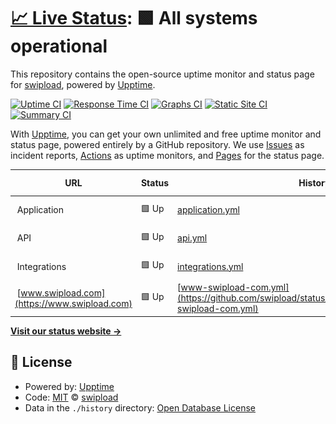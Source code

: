 # [📈 Live Status](https://status.swipload.com): <!--live status--> **🟩 All systems operational**

This repository contains the open-source uptime monitor and status page for [swipload](https://status.swipload.com), powered by [Upptime](https://github.com/upptime/upptime).

[![Uptime CI](https://github.com/swipload/status/workflows/Uptime%20CI/badge.svg)](https://github.com/swipload/status/actions?query=workflow%3A%22Uptime+CI%22)
[![Response Time CI](https://github.com/swipload/status/workflows/Response%20Time%20CI/badge.svg)](https://github.com/swipload/status/actions?query=workflow%3A%22Response+Time+CI%22)
[![Graphs CI](https://github.com/swipload/status/workflows/Graphs%20CI/badge.svg)](https://github.com/swipload/status/actions?query=workflow%3A%22Graphs+CI%22)
[![Static Site CI](https://github.com/swipload/status/workflows/Static%20Site%20CI/badge.svg)](https://github.com/swipload/status/actions?query=workflow%3A%22Static+Site+CI%22)
[![Summary CI](https://github.com/swipload/status/workflows/Summary%20CI/badge.svg)](https://github.com/swipload/status/actions?query=workflow%3A%22Summary+CI%22)

With [Upptime](https://upptime.js.org), you can get your own unlimited and free uptime monitor and status page, powered entirely by a GitHub repository. We use [Issues](https://github.com/swipload/status/issues) as incident reports, [Actions](https://github.com/swipload/status/actions) as uptime monitors, and [Pages](https://status.swipload.com) for the status page.

<!--start: status pages-->
<!-- This summary is generated by Upptime (https://github.com/upptime/upptime) -->
<!-- Do not edit this manually, your changes will be overwritten -->
<!-- prettier-ignore -->
| URL | Status | History | Response Time | Uptime |
| --- | ------ | ------- | ------------- | ------ |
| <img alt="" src="https://icons.duckduckgo.com/ip3/null.ico" height="13"> Application | 🟩 Up | [application.yml](https://github.com/swipload/status/commits/HEAD/history/application.yml) | <details><summary><img alt="Response time graph" src="./graphs/application/response-time-week.png" height="20"> 1662ms</summary><br><a href="https://status.swipload.com/history/application"><img alt="Response time 1581" src="https://img.shields.io/endpoint?url=https%3A%2F%2Fraw.githubusercontent.com%2Fswipload%2Fstatus%2FHEAD%2Fapi%2Fapplication%2Fresponse-time.json"></a><br><a href="https://status.swipload.com/history/application"><img alt="24-hour response time 1909" src="https://img.shields.io/endpoint?url=https%3A%2F%2Fraw.githubusercontent.com%2Fswipload%2Fstatus%2FHEAD%2Fapi%2Fapplication%2Fresponse-time-day.json"></a><br><a href="https://status.swipload.com/history/application"><img alt="7-day response time 1662" src="https://img.shields.io/endpoint?url=https%3A%2F%2Fraw.githubusercontent.com%2Fswipload%2Fstatus%2FHEAD%2Fapi%2Fapplication%2Fresponse-time-week.json"></a><br><a href="https://status.swipload.com/history/application"><img alt="30-day response time 1625" src="https://img.shields.io/endpoint?url=https%3A%2F%2Fraw.githubusercontent.com%2Fswipload%2Fstatus%2FHEAD%2Fapi%2Fapplication%2Fresponse-time-month.json"></a><br><a href="https://status.swipload.com/history/application"><img alt="1-year response time 1581" src="https://img.shields.io/endpoint?url=https%3A%2F%2Fraw.githubusercontent.com%2Fswipload%2Fstatus%2FHEAD%2Fapi%2Fapplication%2Fresponse-time-year.json"></a></details> | <details><summary><a href="https://status.swipload.com/history/application">100.00%</a></summary><a href="https://status.swipload.com/history/application"><img alt="All-time uptime 99.40%" src="https://img.shields.io/endpoint?url=https%3A%2F%2Fraw.githubusercontent.com%2Fswipload%2Fstatus%2FHEAD%2Fapi%2Fapplication%2Fuptime.json"></a><br><a href="https://status.swipload.com/history/application"><img alt="24-hour uptime 100.00%" src="https://img.shields.io/endpoint?url=https%3A%2F%2Fraw.githubusercontent.com%2Fswipload%2Fstatus%2FHEAD%2Fapi%2Fapplication%2Fuptime-day.json"></a><br><a href="https://status.swipload.com/history/application"><img alt="7-day uptime 100.00%" src="https://img.shields.io/endpoint?url=https%3A%2F%2Fraw.githubusercontent.com%2Fswipload%2Fstatus%2FHEAD%2Fapi%2Fapplication%2Fuptime-week.json"></a><br><a href="https://status.swipload.com/history/application"><img alt="30-day uptime 100.00%" src="https://img.shields.io/endpoint?url=https%3A%2F%2Fraw.githubusercontent.com%2Fswipload%2Fstatus%2FHEAD%2Fapi%2Fapplication%2Fuptime-month.json"></a><br><a href="https://status.swipload.com/history/application"><img alt="1-year uptime 99.40%" src="https://img.shields.io/endpoint?url=https%3A%2F%2Fraw.githubusercontent.com%2Fswipload%2Fstatus%2FHEAD%2Fapi%2Fapplication%2Fuptime-year.json"></a></details>
| <img alt="" src="https://icons.duckduckgo.com/ip3/null.ico" height="13"> API | 🟩 Up | [api.yml](https://github.com/swipload/status/commits/HEAD/history/api.yml) | <details><summary><img alt="Response time graph" src="./graphs/api/response-time-week.png" height="20"> 554ms</summary><br><a href="https://status.swipload.com/history/api"><img alt="Response time 570" src="https://img.shields.io/endpoint?url=https%3A%2F%2Fraw.githubusercontent.com%2Fswipload%2Fstatus%2FHEAD%2Fapi%2Fapi%2Fresponse-time.json"></a><br><a href="https://status.swipload.com/history/api"><img alt="24-hour response time 701" src="https://img.shields.io/endpoint?url=https%3A%2F%2Fraw.githubusercontent.com%2Fswipload%2Fstatus%2FHEAD%2Fapi%2Fapi%2Fresponse-time-day.json"></a><br><a href="https://status.swipload.com/history/api"><img alt="7-day response time 554" src="https://img.shields.io/endpoint?url=https%3A%2F%2Fraw.githubusercontent.com%2Fswipload%2Fstatus%2FHEAD%2Fapi%2Fapi%2Fresponse-time-week.json"></a><br><a href="https://status.swipload.com/history/api"><img alt="30-day response time 554" src="https://img.shields.io/endpoint?url=https%3A%2F%2Fraw.githubusercontent.com%2Fswipload%2Fstatus%2FHEAD%2Fapi%2Fapi%2Fresponse-time-month.json"></a><br><a href="https://status.swipload.com/history/api"><img alt="1-year response time 570" src="https://img.shields.io/endpoint?url=https%3A%2F%2Fraw.githubusercontent.com%2Fswipload%2Fstatus%2FHEAD%2Fapi%2Fapi%2Fresponse-time-year.json"></a></details> | <details><summary><a href="https://status.swipload.com/history/api">100.00%</a></summary><a href="https://status.swipload.com/history/api"><img alt="All-time uptime 100.00%" src="https://img.shields.io/endpoint?url=https%3A%2F%2Fraw.githubusercontent.com%2Fswipload%2Fstatus%2FHEAD%2Fapi%2Fapi%2Fuptime.json"></a><br><a href="https://status.swipload.com/history/api"><img alt="24-hour uptime 100.00%" src="https://img.shields.io/endpoint?url=https%3A%2F%2Fraw.githubusercontent.com%2Fswipload%2Fstatus%2FHEAD%2Fapi%2Fapi%2Fuptime-day.json"></a><br><a href="https://status.swipload.com/history/api"><img alt="7-day uptime 100.00%" src="https://img.shields.io/endpoint?url=https%3A%2F%2Fraw.githubusercontent.com%2Fswipload%2Fstatus%2FHEAD%2Fapi%2Fapi%2Fuptime-week.json"></a><br><a href="https://status.swipload.com/history/api"><img alt="30-day uptime 100.00%" src="https://img.shields.io/endpoint?url=https%3A%2F%2Fraw.githubusercontent.com%2Fswipload%2Fstatus%2FHEAD%2Fapi%2Fapi%2Fuptime-month.json"></a><br><a href="https://status.swipload.com/history/api"><img alt="1-year uptime 100.00%" src="https://img.shields.io/endpoint?url=https%3A%2F%2Fraw.githubusercontent.com%2Fswipload%2Fstatus%2FHEAD%2Fapi%2Fapi%2Fuptime-year.json"></a></details>
| <img alt="" src="https://icons.duckduckgo.com/ip3/null.ico" height="13"> Integrations | 🟩 Up | [integrations.yml](https://github.com/swipload/status/commits/HEAD/history/integrations.yml) | <details><summary><img alt="Response time graph" src="./graphs/integrations/response-time-week.png" height="20"> 963ms</summary><br><a href="https://status.swipload.com/history/integrations"><img alt="Response time 1051" src="https://img.shields.io/endpoint?url=https%3A%2F%2Fraw.githubusercontent.com%2Fswipload%2Fstatus%2FHEAD%2Fapi%2Fintegrations%2Fresponse-time.json"></a><br><a href="https://status.swipload.com/history/integrations"><img alt="24-hour response time 940" src="https://img.shields.io/endpoint?url=https%3A%2F%2Fraw.githubusercontent.com%2Fswipload%2Fstatus%2FHEAD%2Fapi%2Fintegrations%2Fresponse-time-day.json"></a><br><a href="https://status.swipload.com/history/integrations"><img alt="7-day response time 963" src="https://img.shields.io/endpoint?url=https%3A%2F%2Fraw.githubusercontent.com%2Fswipload%2Fstatus%2FHEAD%2Fapi%2Fintegrations%2Fresponse-time-week.json"></a><br><a href="https://status.swipload.com/history/integrations"><img alt="30-day response time 1028" src="https://img.shields.io/endpoint?url=https%3A%2F%2Fraw.githubusercontent.com%2Fswipload%2Fstatus%2FHEAD%2Fapi%2Fintegrations%2Fresponse-time-month.json"></a><br><a href="https://status.swipload.com/history/integrations"><img alt="1-year response time 1051" src="https://img.shields.io/endpoint?url=https%3A%2F%2Fraw.githubusercontent.com%2Fswipload%2Fstatus%2FHEAD%2Fapi%2Fintegrations%2Fresponse-time-year.json"></a></details> | <details><summary><a href="https://status.swipload.com/history/integrations">100.00%</a></summary><a href="https://status.swipload.com/history/integrations"><img alt="All-time uptime 99.99%" src="https://img.shields.io/endpoint?url=https%3A%2F%2Fraw.githubusercontent.com%2Fswipload%2Fstatus%2FHEAD%2Fapi%2Fintegrations%2Fuptime.json"></a><br><a href="https://status.swipload.com/history/integrations"><img alt="24-hour uptime 100.00%" src="https://img.shields.io/endpoint?url=https%3A%2F%2Fraw.githubusercontent.com%2Fswipload%2Fstatus%2FHEAD%2Fapi%2Fintegrations%2Fuptime-day.json"></a><br><a href="https://status.swipload.com/history/integrations"><img alt="7-day uptime 100.00%" src="https://img.shields.io/endpoint?url=https%3A%2F%2Fraw.githubusercontent.com%2Fswipload%2Fstatus%2FHEAD%2Fapi%2Fintegrations%2Fuptime-week.json"></a><br><a href="https://status.swipload.com/history/integrations"><img alt="30-day uptime 99.89%" src="https://img.shields.io/endpoint?url=https%3A%2F%2Fraw.githubusercontent.com%2Fswipload%2Fstatus%2FHEAD%2Fapi%2Fintegrations%2Fuptime-month.json"></a><br><a href="https://status.swipload.com/history/integrations"><img alt="1-year uptime 99.99%" src="https://img.shields.io/endpoint?url=https%3A%2F%2Fraw.githubusercontent.com%2Fswipload%2Fstatus%2FHEAD%2Fapi%2Fintegrations%2Fuptime-year.json"></a></details>
| <img alt="" src="https://icons.duckduckgo.com/ip3/www.swipload.com.ico" height="13"> [www.swipload.com](https://www.swipload.com) | 🟩 Up | [www-swipload-com.yml](https://github.com/swipload/status/commits/HEAD/history/www-swipload-com.yml) | <details><summary><img alt="Response time graph" src="./graphs/www-swipload-com/response-time-week.png" height="20"> 566ms</summary><br><a href="https://status.swipload.com/history/www-swipload-com"><img alt="Response time 520" src="https://img.shields.io/endpoint?url=https%3A%2F%2Fraw.githubusercontent.com%2Fswipload%2Fstatus%2FHEAD%2Fapi%2Fwww-swipload-com%2Fresponse-time.json"></a><br><a href="https://status.swipload.com/history/www-swipload-com"><img alt="24-hour response time 766" src="https://img.shields.io/endpoint?url=https%3A%2F%2Fraw.githubusercontent.com%2Fswipload%2Fstatus%2FHEAD%2Fapi%2Fwww-swipload-com%2Fresponse-time-day.json"></a><br><a href="https://status.swipload.com/history/www-swipload-com"><img alt="7-day response time 566" src="https://img.shields.io/endpoint?url=https%3A%2F%2Fraw.githubusercontent.com%2Fswipload%2Fstatus%2FHEAD%2Fapi%2Fwww-swipload-com%2Fresponse-time-week.json"></a><br><a href="https://status.swipload.com/history/www-swipload-com"><img alt="30-day response time 593" src="https://img.shields.io/endpoint?url=https%3A%2F%2Fraw.githubusercontent.com%2Fswipload%2Fstatus%2FHEAD%2Fapi%2Fwww-swipload-com%2Fresponse-time-month.json"></a><br><a href="https://status.swipload.com/history/www-swipload-com"><img alt="1-year response time 520" src="https://img.shields.io/endpoint?url=https%3A%2F%2Fraw.githubusercontent.com%2Fswipload%2Fstatus%2FHEAD%2Fapi%2Fwww-swipload-com%2Fresponse-time-year.json"></a></details> | <details><summary><a href="https://status.swipload.com/history/www-swipload-com">100.00%</a></summary><a href="https://status.swipload.com/history/www-swipload-com"><img alt="All-time uptime 99.64%" src="https://img.shields.io/endpoint?url=https%3A%2F%2Fraw.githubusercontent.com%2Fswipload%2Fstatus%2FHEAD%2Fapi%2Fwww-swipload-com%2Fuptime.json"></a><br><a href="https://status.swipload.com/history/www-swipload-com"><img alt="24-hour uptime 100.00%" src="https://img.shields.io/endpoint?url=https%3A%2F%2Fraw.githubusercontent.com%2Fswipload%2Fstatus%2FHEAD%2Fapi%2Fwww-swipload-com%2Fuptime-day.json"></a><br><a href="https://status.swipload.com/history/www-swipload-com"><img alt="7-day uptime 100.00%" src="https://img.shields.io/endpoint?url=https%3A%2F%2Fraw.githubusercontent.com%2Fswipload%2Fstatus%2FHEAD%2Fapi%2Fwww-swipload-com%2Fuptime-week.json"></a><br><a href="https://status.swipload.com/history/www-swipload-com"><img alt="30-day uptime 100.00%" src="https://img.shields.io/endpoint?url=https%3A%2F%2Fraw.githubusercontent.com%2Fswipload%2Fstatus%2FHEAD%2Fapi%2Fwww-swipload-com%2Fuptime-month.json"></a><br><a href="https://status.swipload.com/history/www-swipload-com"><img alt="1-year uptime 99.64%" src="https://img.shields.io/endpoint?url=https%3A%2F%2Fraw.githubusercontent.com%2Fswipload%2Fstatus%2FHEAD%2Fapi%2Fwww-swipload-com%2Fuptime-year.json"></a></details>

<!--end: status pages-->

[**Visit our status website →**](https://status.swipload.com)

## 📄 License

- Powered by: [Upptime](https://github.com/upptime/upptime)
- Code: [MIT](./LICENSE) © [swipload](https://status.swipload.com)
- Data in the `./history` directory: [Open Database License](https://opendatacommons.org/licenses/odbl/1-0/)
